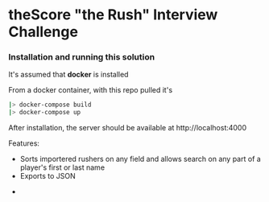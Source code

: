 # theScore "the Rush" Interview Challenge

### Installation and running this solution

It's assumed that **docker** is installed

From a docker container, with this repo pulled it's 

```bash
|> docker-compose build
|> docker-compose up
```

After installation, the server should be available at http://localhost:4000

Features: 
  * Sorts importered rushers on any field and allows search on any part of a player's first or last name
  * Exports to JSON


- 
